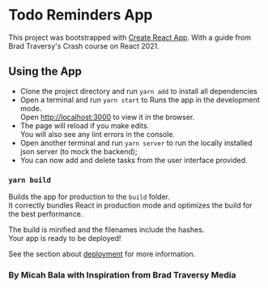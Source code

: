 # Todo Reminders App

This project was bootstrapped with [Create React App](https://github.com/facebook/create-react-app). With a guide from Brad Traversy's Crash course on React 2021.

## Using the App

- Clone the project directory and run `yarn add` to install all dependencies
- Open a terminal and run `yarn start` to Runs the app in the development mode.\
  Open [http://localhost:3000](http://localhost:3000) to view it in the browser.
- The page will reload if you make edits.\
  You will also see any lint errors in the console.
- Open another terminal and run `yarn server` to run the locally installed json server (to mock the backend);
- You can now add and delete tasks from the user interface provided.

### `yarn build`

Builds the app for production to the `build` folder.\
It correctly bundles React in production mode and optimizes the build for the best performance.

The build is minified and the filenames include the hashes.\
Your app is ready to be deployed!

See the section about [deployment](https://facebook.github.io/create-react-app/docs/deployment) for more information.

### By Micah Bala with Inspiration from Brad Traversy Media
